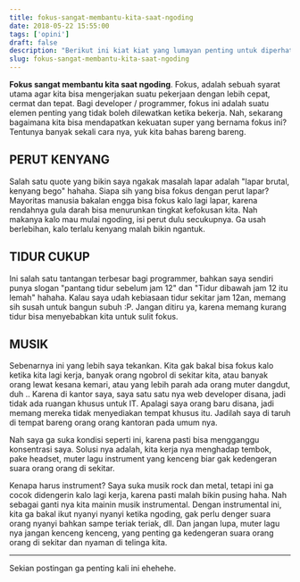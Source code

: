 ```yaml
---
title: fokus-sangat-membantu-kita-saat-ngoding
date: 2018-05-22 15:55:00
tags: ['opini']
draft: false
description: "Berikut ini kiat kiat yang lumayan penting untuk diperhatikan ketika ngoding, biar fokus kita makin meningkat."
slug: fokus-sangat-membantu-kita-saat-ngoding
---
```


**Fokus sangat membantu kita saat ngoding**. Fokus, adalah sebuah syarat utama agar kita bisa mengerjakan suatu pekerjaan dengan lebih cepat, cermat dan tepat. Bagi developer / programmer, fokus ini adalah suatu elemen penting yang tidak boleh dilewatkan ketika bekerja. Nah, sekarang bagaimana kita bisa mendapatkan kekuatan super yang bernama fokus ini? Tentunya banyak sekali cara nya, yuk kita bahas bareng bareng.

## PERUT KENYANG

Salah satu quote yang bikin saya ngakak masalah lapar adalah "lapar brutal, kenyang bego" hahaha. Siapa sih yang bisa fokus dengan perut lapar? Mayoritas manusia bakalan engga bisa fokus kalo lagi lapar, karena rendahnya gula darah bisa menurunkan tingkat kefokusan kita. Nah makanya kalo mau mulai ngoding, isi perut dulu secukupnya. Ga usah berlebihan, kalo terlalu kenyang malah bikin ngantuk.

## TIDUR CUKUP

Ini salah satu tantangan terbesar bagi programmer, bahkan saya sendiri punya slogan "pantang tidur sebelum jam 12"  dan "Tidur dibawah jam 12 itu lemah" hahaha. Kalau saya udah kebiasaan tidur sekitar jam 12an, memang sih susah untuk bangun subuh :P. Jangan ditiru ya, karena memang kurang tidur bisa menyebabkan kita untuk sulit fokus.

## MUSIK

Sebenarnya ini yang lebih saya tekankan. Kita gak bakal bisa fokus kalo ketika kita lagi kerja, banyak orang ngobrol di sekitar kita, atau banyak orang lewat kesana kemari, atau yang lebih parah ada orang muter dangdut, duh .. Karena di kantor saya, saya satu satu nya web developer disana, jadi tidak ada ruangan khusus untuk IT. Apalagi saya orang baru disana, jadi memang mereka tidak menyediakan tempat khusus itu. Jadilah saya di taruh di tempat bareng orang orang kantoran pada umum nya.

Nah saya ga suka kondisi seperti ini, karena pasti bisa mengganggu konsentrasi saya. Solusi nya adalah, kita kerja nya menghadap tembok, pake headset, muter lagu instrument yang kenceng biar gak kedengeran suara orang orang di sekitar.

Kenapa harus instrument? Saya suka musik rock dan metal, tetapi ini ga cocok didengerin kalo lagi kerja, karena pasti malah bikin pusing haha. Nah sebagai ganti nya kita mainin musik instrumental. Dengan instrumental ini, kita ga bakal ikut nyanyi nyanyi ketika ngoding, gak perlu denger suara orang nyanyi bahkan sampe teriak teriak, dll. Dan jangan lupa, muter lagu nya jangan kenceng kenceng, yang penting ga kedengeran suara orang orang di sekitar dan nyaman di telinga kita.

<hr/>

Sekian postingan ga penting kali ini ehehehe.
